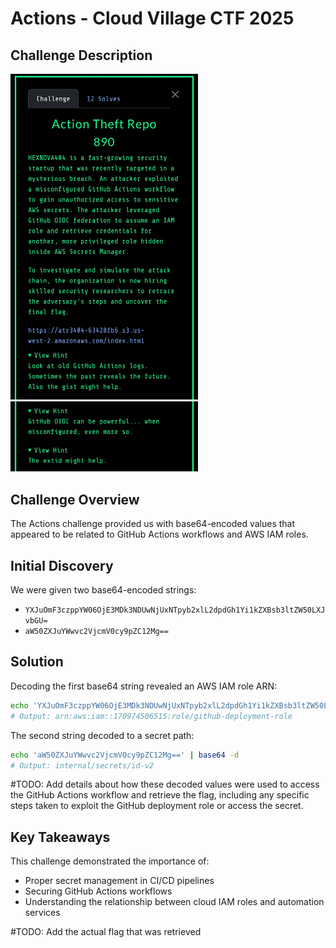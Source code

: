 # Actions - Cloud Village CTF 2025

## Challenge Description

<img src="./Action_Theft_Repo_890pts_part1.jpg" width="300">
<img src="./Action_Theft_Repo_890pts_part2.jpg" width="300">

## Challenge Overview

The Actions challenge provided us with base64-encoded values that appeared to be related to GitHub Actions workflows and AWS IAM roles.

## Initial Discovery

We were given two base64-encoded strings:
- `YXJuOmF3czppYW06OjE3MDk3NDUwNjUxNTpyb2xlL2dpdGh1Yi1kZXBsb3ltZW50LXJvbGU=`
- `aW50ZXJuYWwvc2VjcmV0cy9pZC12Mg==`

## Solution

Decoding the first base64 string revealed an AWS IAM role ARN:

```bash
echo 'YXJuOmF3czppYW06OjE3MDk3NDUwNjUxNTpyb2xlL2dpdGh1Yi1kZXBsb3ltZW50LXJvbGU=' | base64 -d
# Output: arn:aws:iam::170974506515:role/github-deployment-role
```

The second string decoded to a secret path:

```bash
echo 'aW50ZXJuYWwvc2VjcmV0cy9pZC12Mg==' | base64 -d
# Output: internal/secrets/id-v2
```

#TODO: Add details about how these decoded values were used to access the GitHub Actions workflow and retrieve the flag, including any specific steps taken to exploit the GitHub deployment role or access the secret.

## Key Takeaways

This challenge demonstrated the importance of:
- Proper secret management in CI/CD pipelines
- Securing GitHub Actions workflows
- Understanding the relationship between cloud IAM roles and automation services

#TODO: Add the actual flag that was retrieved
